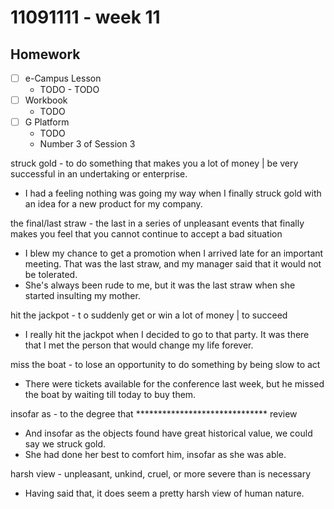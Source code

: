 # 11091111 - week 11
## Homework
- [ ] e-Campus Lesson
	- TODO	- TODO
- [ ] Workbook
	-  TODO
- [ ] G Platform
	- TODO
	- Number 3 of Session 3

struck gold -  to do something that makes you a lot of money | be very successful in an undertaking or enterprise.
- I had a feeling nothing was going my way when I finally struck gold with an idea for a new product for my company.

the final/last straw - the last in a series of unpleasant events that finally makes you feel that you cannot continue to accept a bad situation
- I blew my chance to get a promotion when I arrived late for an important meeting. That was the last straw, and my manager said that it would not be tolerated. 
- She's always been rude to me, but it was the last straw when she started insulting my mother.

hit the jackpot - t o suddenly get or win a lot of money | to succeed
- I really hit the jackpot when I decided to go to that party. It was there that I met the person that would change my life forever.

miss the boat - to lose an opportunity to do something by being slow to act
- There were tickets available for the conference last week, but he missed the boat by waiting till today to buy them. 

insofar as - to the degree that ****************************** review
- And insofar as the objects found have great historical value, we could say we struck gold.
- She had done her best to comfort him, insofar as she was able.

harsh view - unpleasant, unkind, cruel, or more severe than is necessary
- Having said that, it does seem a pretty harsh view of human nature.
